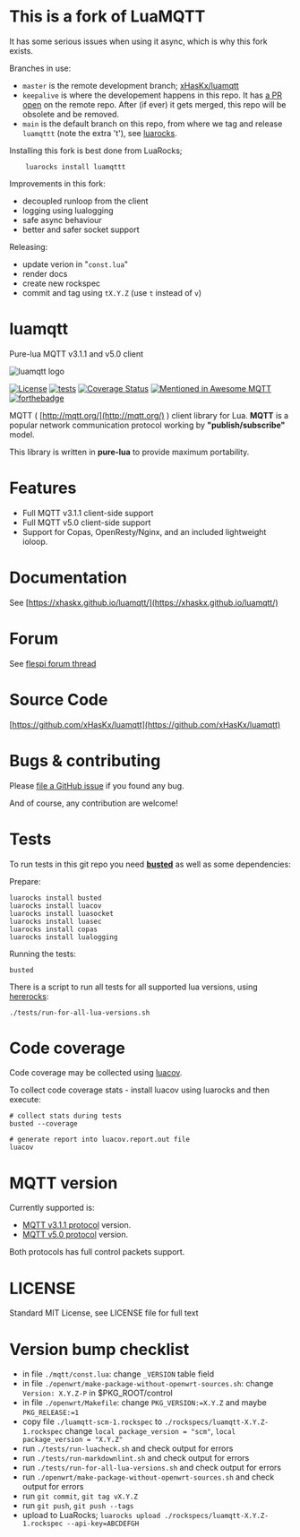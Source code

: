 # This is a fork of LuaMQTT

It has some serious issues when using it async, which is why this fork exists.

Branches in use:

- `master` is the remote development branch; [xHasKx/luamqtt](https://github.com/xHasKx/luamqtt)
- `keepalive` is where the developement happens in this repo. It has [a PR open](https://github.com/xHasKx/luamqtt/pull/31) on
  the remote repo. After (if ever) it gets merged, this repo will be obsolete and be removed.
- `main` is the default branch on this repo, from where we tag and release
  `luamqttt` (note the extra 't'), see [luarocks](https://luarocks.org/modules/tieske/luamqttt).

Installing this fork is best done from LuaRocks;

        luarocks install luamqttt

Improvements in this fork:

- decoupled runloop from the client
- logging using lualogging
- safe async behaviour
- better and safer socket support

Releasing:

- update verion in "`const.lua`"
- render docs
- create new rockspec
- commit and tag using `tX.Y.Z` (use `t` instead of `v`)

# luamqtt

Pure-lua MQTT v3.1.1 and v5.0 client

![luamqtt logo](./logo.svg)

[![License](http://img.shields.io/badge/Licence-MIT-brightgreen.svg)](https://github.com/xHasKx/luamqtt/blob/master/LICENSE)
[![tests](https://github.com/xHasKx/luamqtt/actions/workflows/tests-and-coverage.yml/badge.svg)](https://github.com/xHasKx/luamqtt/actions/workflows/tests-and-coverage.yml)
[![Coverage Status](https://coveralls.io/repos/github/xHasKx/luamqtt/badge.svg?branch=master)](https://coveralls.io/github/xHasKx/luamqtt?branch=master)
[![Mentioned in Awesome MQTT](https://awesome.re/mentioned-badge.svg)](https://github.com/hobbyquaker/awesome-mqtt)
[![forthebadge](https://forthebadge.com/images/badges/powered-by-electricity.svg)](https://forthebadge.com)

MQTT ( [http://mqtt.org/](http://mqtt.org/) ) client library for Lua.
**MQTT** is a popular network communication protocol working by **"publish/subscribe"** model.

This library is written in **pure-lua** to provide maximum portability.

# Features

- Full MQTT v3.1.1 client-side support
- Full MQTT v5.0 client-side support
- Support for Copas, OpenResty/Nginx, and an included lightweight ioloop.

# Documentation

See [https://xhaskx.github.io/luamqtt/](https://xhaskx.github.io/luamqtt/)

# Forum

See [flespi forum thread](https://forum.flespi.com/d/97-luamqtt-mqtt-client-written-in-pure-lua)

# Source Code

[https://github.com/xHasKx/luamqtt](https://github.com/xHasKx/luamqtt)

# Bugs & contributing

Please [file a GitHub issue](https://github.com/xHasKx/luamqtt/issues) if you found any bug.

And of course, any contribution are welcome!

# Tests

To run tests in this git repo you need [**busted**](https://luarocks.org/modules/olivine-labs/busted) as well as some dependencies:

Prepare:

    luarocks install busted
    luarocks install luacov
    luarocks install luasocket
    luarocks install luasec
    luarocks install copas
    luarocks install lualogging

Running the tests:

    busted

There is a script to run all tests for all supported lua versions, using [hererocks](https://github.com/mpeterv/hererocks):

    ./tests/run-for-all-lua-versions.sh

# Code coverage

Code coverage may be collected using [luacov](https://keplerproject.github.io/luacov/).

To collect code coverage stats - install luacov using luarocks and then execute:

    # collect stats during tests
    busted --coverage

    # generate report into luacov.report.out file
    luacov

# MQTT version

Currently supported is:

- [MQTT v3.1.1 protocol](http://docs.oasis-open.org/mqtt/mqtt/v3.1.1/errata01/os/mqtt-v3.1.1-errata01-os-complete.html) version.
- [MQTT v5.0 protocol](http://docs.oasis-open.org/mqtt/mqtt/v5.0/mqtt-v5.0.html) version.

Both protocols has full control packets support.

# LICENSE

Standard MIT License, see LICENSE file for full text

# Version bump checklist

- in file `./mqtt/const.lua`: change `_VERSION` table field
- in file `./openwrt/make-package-without-openwrt-sources.sh`: change `Version: X.Y.Z-P` in $PKG_ROOT/control
- in file `./openwrt/Makefile`: change `PKG_VERSION:=X.Y.Z` and maybe `PKG_RELEASE:=1`
- copy file `./luamqtt-scm-1.rockspec` to `./rockspecs/luamqtt-X.Y.Z-1.rockspec` change `local package_version = "scm"`, `local package_version = "X.Y.Z"`
- run `./tests/run-luacheck.sh` and check output for errors
- run `./tests/run-markdownlint.sh` and check output for errors
- run `./tests/run-for-all-lua-versions.sh` and check output for errors
- run `./openwrt/make-package-without-openwrt-sources.sh` and check output for errors
- run `git commit`, `git tag vX.Y.Z`
- run `git push`, `git push --tags`
- upload to LuaRocks; `luarocks upload ./rockspecs/luamqtt-X.Y.Z-1.rockspec --api-key=ABCDEFGH`
